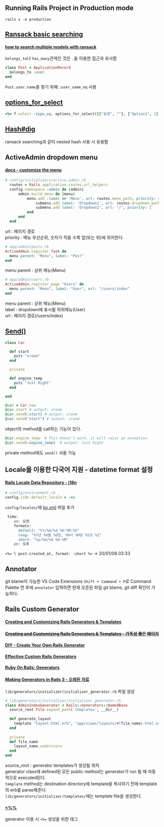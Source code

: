 ## Running Rails Project in Production mode
`rails s -e production`

## [Ransack basic searching](https://github.com/activerecord-hackery/ransack/wiki/Basic-Searching)
#### [how to search multiple models with ransack](https://stackoverflow.com/questions/50910576/how-to-search-multiple-models-with-ransack-in-liquid-templates)
`belongs_to`나 `has_many`관계인 것은 `.`을 이용한 접근과 유사함  
```ruby
class Post < ApplicationRecord
  belongs_to :user
end
```
`Post.user.name`을 찾기 위해 `:user_name_eq` 사용

## [options_for_select](https://apidock.com/rails/v3.2.8/ActionView/Helpers/FormOptionsHelper/options_for_select)
```ruby
<%= f.select :type_eq, options_for_select([["분류", ""], ["Option1", 1], ["Option", 2], ["Option", 3]], selected: "#{params.dig('post', :type_eq).presence || ''}"), class: "ui selection dropdown" %>
```
## [Hash#dig](https://apidock.com/ruby/Hash/dig)
ransack searching과 같이 nested hash 사용 시 유용함  

## ActiveAdmin dropdown menu
#### [docs - customize the menu](https://activeadmin.info/2-resource-customization.html#customize-the-menu)
```ruby
# config/initializers/active_admin.rb
  routes = Rails.application.routes.url_helpers
  config.namespace :admin do |admin|
      admin.build_menu do |menu|
          menu.add :label => 'Menu', url: routes.menu_path, priority: 4 do |submenu|
              submenu.add label: 'Dropdown1', url: routes.dropdown_path, priority: 1
              submenu.add label: 'Dropdown2', url: "/", priority: 2
          end
      end
  end
```
url : 페이지 경로  
priority : 메뉴 우선순위, 숫자가 작을 수록 앞(또는 위)에 위치한다.  
```ruby
# app/admin/posts.rb
ActiveAdmin.register Task do
  menu parent: "Menu", label: "Post"
end
```
menu parent : 상위 메뉴(Menu)  
```ruby
# app/admin/users.rb
ActiveAdmin.register_page "Users" do
  menu parent: "Menu", label: "User", url: "/users/index"
end
```
menu parent : 상위 메뉴(Menu)  
label : dropdown에 표시될 하위메뉴(User)  
url : 페이지 경로(/users/index)  

## [Send()](https://stackoverflow.com/questions/7895253/rails-100-newb-issue-send-method)
```ruby
class Car

  def start
    puts "vroom"
  end

  private

  def engine_temp
    puts "Just Right"
  end

end
```
```ruby
@car = Car.new
@car.start # output: vroom
@car.send(:start) # output: vroom
@car.send("start") # output: vroom
```
object의 method를 call하는 기능이 있다.
```ruby
@car.engine_temp  # This doesn't work, it will raise an exception
@car.send(:engine_temp)  # output: Just Right
```
private method에도 `send()` 사용 가능

## Locale을 이용한 다국어 지원 - datetime format 설정
#### [Rails Locale Data Repository - i18n](https://github.com/svenfuchs/rails-i18n)
```ruby
# config/environment.rb
config.i18n.default_locale = :ko
```
`config/locales/`에 [ko.yml](https://github.com/svenfuchs/rails-i18n/blob/master/rails/locale/ko.yml) 파일 추가  
```ruby
 time:
    am: 오전
    formats:
      default: "%Y/%m/%d %H:%M:%S"
      long: "%Y년 %m월 %d일, %H시 %M분 %S초 %Z"
      short: "%y/%m/%d %H:%M"
    pm: 오후
```
`<%= l post.created_at, format: :short %>` -> 20/01/08 03:33  

## Annotator
git blame이 가능한 VS Code Extensions
`Shift + Command + P`로 Command Palette 연 후에 `annotator` 입력하면 현재 오픈된 파일 git blame, git diff 확인이 가능하다.

## Rails Custom Generator
#### [Creating and Customizing Rails Generators & Templates](https://guides.rubyonrails.org/generators.html)  
#### ~~[Creating and Customizing Rails Generators & Templates - 가독성 좋은 페이지](https://csil-git1.cs.surrey.sfu.ca/ypleung/cmpt276ass2/blob/master/vendor/bundle/ruby/2.3.0/gems/rails-4.2.5/guides/source/generators.md)~~
#### [DIY - Create Your Own Rails Generator](https://arsfutura.co/magazine/diy-create-your-own-rails-generator/)
#### [Effective Custom Rails Generators](https://medium.com/@TetraGravity/effective-custom-rails-generators-700f4675db19)
#### [Ruby On Rails: Generators](https://medium.com/@jelaniwoods/ruby-on-rails-generators-91bdebc4ca6d)
#### [Making Generators in Rails 3 - 오래된 자료](http://railscasts.com/episodes/218-making-generators-in-rails-3?view=asciicast)
`lib/generators/initializer/initializer_generator.rb` 파일 생성  
```ruby
# lib/generators/initializer/initializer_generator.rb
class AdminIndexGenerator < Rails::Generators::NamedBase
  source_root File.expand_path('templates', __dir__)
  
  def generate_layout
    template "layout.html.erb", "app/views/layouts/#{file_name}.html.erb"
  end
  
  private
  def file_name
    layout_name.underscore
  end
end
```
source_root : generator templates가 생성될 위치  
generator class에 defined된 모든 public method는 generator가 run 될 때 자동적으로 executed된다.  
`template` method는 destination directory에 template을 복사하기 전에 template의 erb를 parse해준다.  
`lib/generators/initializer/templates/`에는 template file을 생성한다.

#### [<%%](https://apidock.com/ruby/ERB)
generator 이용 시 `<%=` 생성을 위한 태그
